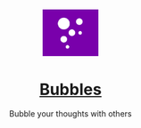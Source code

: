 <br/>

<p align="center">
  <img width="20%" src="public/assets/logo.png" alt="Me">
</p>

<h1 align="center">
<a href="#" rel="noopener" target="_blank">Bubbles</a>
</h1>

<p align="center">
    Bubble your thoughts with others
</p>
